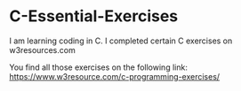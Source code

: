 # C-Essential-Exercises
I am learning coding in C. I completed certain C exercises on w3resources.com

You find all those exercises on the following link: https://www.w3resource.com/c-programming-exercises/

